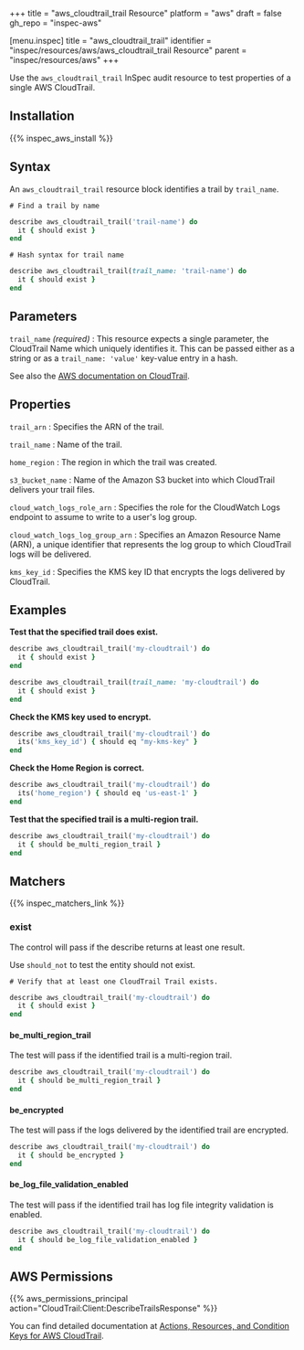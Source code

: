 +++
title = "aws_cloudtrail_trail Resource"
platform = "aws"
draft = false
gh_repo = "inspec-aws"

[menu.inspec]
title = "aws_cloudtrail_trail"
identifier = "inspec/resources/aws/aws_cloudtrail_trail Resource"
parent = "inspec/resources/aws"
+++

Use the `aws_cloudtrail_trail` InSpec audit resource to test properties of a single AWS CloudTrail.

## Installation

{{% inspec_aws_install %}}

## Syntax

An `aws_cloudtrail_trail` resource block identifies a trail by `trail_name`.

    # Find a trail by name
```ruby
describe aws_cloudtrail_trail('trail-name') do
  it { should exist }
end
```

    # Hash syntax for trail name
```ruby
describe aws_cloudtrail_trail(trail_name: 'trail-name') do
  it { should exist }
end
```

## Parameters

`trail_name` _(required)_
: This resource expects a single parameter, the CloudTrail Name which uniquely identifies it. 
  This can be passed either as a string or as a `trail_name: 'value'` key-value entry in a hash.

See also the [AWS documentation on CloudTrail](https://docs.aws.amazon.com/cloudtrail/index.html#lang/en_us).

## Properties

`trail_arn`
: Specifies the ARN of the trail.

`trail_name`
: Name of the trail.

`home_region`
: The region in which the trail was created.

`s3_bucket_name`
: Name of the Amazon S3 bucket into which CloudTrail delivers your trail files.

`cloud_watch_logs_role_arn`
: Specifies the role for the CloudWatch Logs endpoint to assume to write to a user's log group.

`cloud_watch_logs_log_group_arn`
: Specifies an Amazon Resource Name (ARN), a unique identifier that represents the log group to which CloudTrail logs will be delivered.

`kms_key_id`
: Specifies the KMS key ID that encrypts the logs delivered by CloudTrail.

## Examples

**Test that the specified trail does exist.**

```ruby
describe aws_cloudtrail_trail('my-cloudtrail') do
  it { should exist }
end
```

```ruby
describe aws_cloudtrail_trail(trail_name: 'my-cloudtrail') do
  it { should exist }
end
```

**Check the KMS key used to encrypt.**

```ruby
describe aws_cloudtrail_trail('my-cloudtrail') do
  its('kms_key_id') { should eq "my-kms-key" }
end
```

**Check the Home Region is correct.**

```ruby
describe aws_cloudtrail_trail('my-cloudtrail') do
  its('home_region') { should eq 'us-east-1' }
end
```

**Test that the specified trail is a multi-region trail.**

```ruby
describe aws_cloudtrail_trail('my-cloudtrail') do
  it { should be_multi_region_trail }
end
```

## Matchers

{{% inspec_matchers_link %}}

### exist

The control will pass if the describe returns at least one result.

Use `should_not` to test the entity should not exist.

    # Verify that at least one CloudTrail Trail exists.
```ruby
describe aws_cloudtrail_trail('my-cloudtrail') do
  it { should exist }
end
```

#### be_multi_region_trail

The test will pass if the identified trail is a multi-region trail.

```ruby
describe aws_cloudtrail_trail('my-cloudtrail') do
  it { should be_multi_region_trail }
end
```

#### be_encrypted

The test will pass if the logs delivered by the identified trail are encrypted.

```ruby
describe aws_cloudtrail_trail('my-cloudtrail') do
  it { should be_encrypted }
end
```

#### be_log_file_validation_enabled

The test will pass if the identified trail has log file integrity validation is enabled.

```ruby
describe aws_cloudtrail_trail('my-cloudtrail') do
  it { should be_log_file_validation_enabled }
end
```

## AWS Permissions

{{% aws_permissions_principal action="CloudTrail:Client:DescribeTrailsResponse" %}}

You can find detailed documentation at [Actions, Resources, and Condition Keys for AWS CloudTrail](https://docs.aws.amazon.com/IAM/latest/UserGuide/list_awscloudtrail.html).
